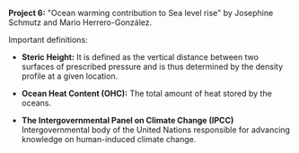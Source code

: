 **Project 6:** "Ocean warming contribution to Sea level rise" by Josephine Schmutz and Mario Herrero-González.

Important definitions:

- **Steric Height:** It is defined as the vertical distance between two surfaces of prescribed pressure and is thus determined by the density profile at a given location.

- **Ocean Heat Content (OHC):** The total amount of heat stored by the oceans.

- **The Intergovernmental Panel on Climate Change (IPCC)** Intergovernmental body of the United Nations responsible for advancing knowledge on human-induced climate change.
